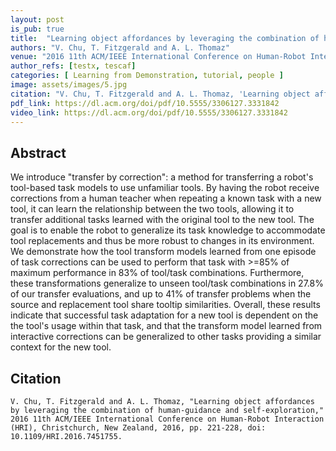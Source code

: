 ```yaml
---
layout: post
is_pub: true
title:  "Learning object affordances by leveraging the combination of human-guidance and self-exploration"
authors: "V. Chu, T. Fitzgerald and A. L. Thomaz" 
venue: "2016 11th ACM/IEEE International Conference on Human-Robot Interaction (HRI)"
author_refs: [testx, tescaf]
categories: [ Learning from Demonstration, tutorial, people ]
image: assets/images/5.jpg
citation: "V. Chu, T. Fitzgerald and A. L. Thomaz, 'Learning object affordances by leveraging the combination of human-guidance and self-exploration,' 2016 11th ACM/IEEE International Conference on Human-Robot Interaction (HRI), Christchurch, New Zealand, 2016, pp. 221-228, doi: 10.1109/HRI.2016.7451755."
pdf_link: https://dl.acm.org/doi/pdf/10.5555/3306127.3331842
video_link: https://dl.acm.org/doi/pdf/10.5555/3306127.3331842
---
```


## Abstract

We introduce "transfer by correction": a method for transferring a robot's tool-based task models to use unfamiliar tools. By having the robot receive corrections from a human teacher when repeating a known task with a new tool, it can learn the relationship between the two tools, allowing it to transfer additional tasks learned with the original tool to the new tool. The goal is to enable the robot to generalize its task knowledge to accommodate tool replacements and thus be more robust to changes in its environment. We demonstrate how the tool transform models learned from one episode of task corrections can be used to perform that task with >=85% of maximum performance in 83% of tool/task combinations. Furthermore, these transformations generalize to unseen tool/task combinations in 27.8% of our transfer evaluations, and up to 41% of transfer problems when the source and replacement tool share tooltip similarities. Overall, these results indicate that successful task adaptation for a new tool is dependent on the the tool's usage within that task, and that the transform model learned from interactive corrections can be generalized to other tasks providing a similar context for the new tool.

## Citation

``V. Chu, T. Fitzgerald and A. L. Thomaz, "Learning object affordances by leveraging the combination of human-guidance and self-exploration," 2016 11th ACM/IEEE International Conference on Human-Robot Interaction (HRI), Christchurch, New Zealand, 2016, pp. 221-228, doi: 10.1109/HRI.2016.7451755.``